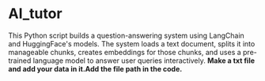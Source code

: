 # AI_tutor

This Python script builds a question-answering system using LangChain and HuggingFace's models. The system loads a text document, splits it into manageable chunks, creates embeddings for those chunks, and uses a pre-trained language model to answer user queries interactively.
****Make a txt file and add your data in it.Add the file path in the code.****
